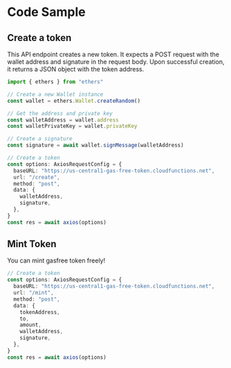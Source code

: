 # Code Sample

## Create a token

This API endpoint creates a new token. It expects a POST request with the wallet address and signature in the request body. Upon successful creation, it returns a JSON object with the token address.

```typescript
import { ethers } from "ethers"

// Create a new Wallet instance
const wallet = ethers.Wallet.createRandom()

// Get the address and private key
const walletAddress = wallet.address
const walletPrivateKey = wallet.privateKey

// Create a signature
const signature = await wallet.signMessage(walletAddress)

// Create a token
const options: AxiosRequestConfig = {
  baseURL: "https://us-central1-gas-free-token.cloudfunctions.net",
  url: "/create",
  method: "post",
  data: {
    walletAddress,
    signature,
  },
}
const res = await axios(options)
```

## Mint Token

You can mint gasfree token freely!

```typescript
// Create a token
const options: AxiosRequestConfig = {
  baseURL: "https://us-central1-gas-free-token.cloudfunctions.net",
  url: "/mint",
  method: "post",
  data: {
    tokenAddress,
    to,
    amount,
    walletAddress,
    signature,
  },
}
const res = await axios(options)
```

